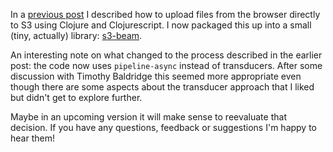 <!--
layout: post
title: S3-Beam — Direct Upload to S3 with Clojure & Clojurescript
-->

In a
[previous post](http://www.martinklepsch.org/posts/using-coreasync-and-transducers-for-direct-s3-upload.html)
I described how to upload files from the browser directly to S3 using
Clojure and Clojurescript. I now packaged this up into a small (tiny,
actually) library:
[s3-beam](https://github.com/martinklepsch/s3-beam).

An interesting note on what changed to the process described in the
earlier post: the code now uses `pipeline-async` instead of
transducers. After some discussion with Timothy Baldridge this seemed
more appropriate even though there are some aspects about the
transducer approach that I liked but didn't get to explore further.

Maybe in an upcoming version it will make sense to reevaluate that
decision. If you have any questions, feedback or suggestions I'm happy
to hear them!

